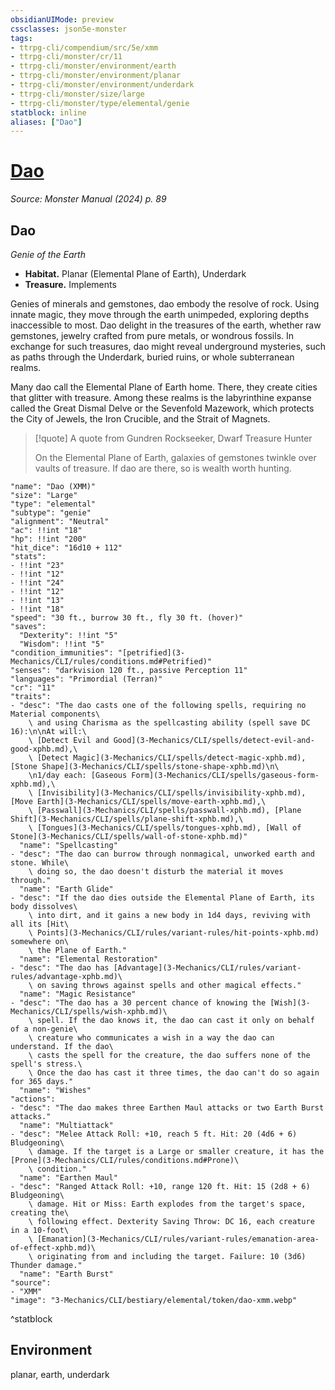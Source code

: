 ```yaml
---
obsidianUIMode: preview
cssclasses: json5e-monster
tags:
- ttrpg-cli/compendium/src/5e/xmm
- ttrpg-cli/monster/cr/11
- ttrpg-cli/monster/environment/earth
- ttrpg-cli/monster/environment/planar
- ttrpg-cli/monster/environment/underdark
- ttrpg-cli/monster/size/large
- ttrpg-cli/monster/type/elemental/genie
statblock: inline
aliases: ["Dao"]
---
```

# [Dao](3-Mechanics\CLI\bestiary\elemental/dao-xmm.md)
*Source: Monster Manual (2024) p. 89*  

## Dao

*Genie of the Earth*

- **Habitat.** Planar (Elemental Plane of Earth), Underdark  
- **Treasure.** Implements  

Genies of minerals and gemstones, dao embody the resolve of rock. Using innate magic, they move through the earth unimpeded, exploring depths inaccessible to most. Dao delight in the treasures of the earth, whether raw gemstones, jewelry crafted from pure metals, or wondrous fossils. In exchange for such treasures, dao might reveal underground mysteries, such as paths through the Underdark, buried ruins, or whole subterranean realms.

Many dao call the Elemental Plane of Earth home. There, they create cities that glitter with treasure. Among these realms is the labyrinthine expanse called the Great Dismal Delve or the Sevenfold Mazework, which protects the City of Jewels, the Iron Crucible, and the Strait of Magnets.

> [!quote] A quote from Gundren Rockseeker, Dwarf Treasure Hunter  
> 
> On the Elemental Plane of Earth, galaxies of gemstones twinkle over vaults of treasure. If dao are there, so is wealth worth hunting.


```statblock
"name": "Dao (XMM)"
"size": "Large"
"type": "elemental"
"subtype": "genie"
"alignment": "Neutral"
"ac": !!int "18"
"hp": !!int "200"
"hit_dice": "16d10 + 112"
"stats":
- !!int "23"
- !!int "12"
- !!int "24"
- !!int "12"
- !!int "13"
- !!int "18"
"speed": "30 ft., burrow 30 ft., fly 30 ft. (hover)"
"saves":
  "Dexterity": !!int "5"
  "Wisdom": !!int "5"
"condition_immunities": "[petrified](3-Mechanics/CLI/rules/conditions.md#Petrified)"
"senses": "darkvision 120 ft., passive Perception 11"
"languages": "Primordial (Terran)"
"cr": "11"
"traits":
- "desc": "The dao casts one of the following spells, requiring no Material components\
    \ and using Charisma as the spellcasting ability (spell save DC 16):\n\nAt will:\
    \ [Detect Evil and Good](3-Mechanics/CLI/spells/detect-evil-and-good-xphb.md),\
    \ [Detect Magic](3-Mechanics/CLI/spells/detect-magic-xphb.md), [Stone Shape](3-Mechanics/CLI/spells/stone-shape-xphb.md)\n\
    \n1/day each: [Gaseous Form](3-Mechanics/CLI/spells/gaseous-form-xphb.md),\
    \ [Invisibility](3-Mechanics/CLI/spells/invisibility-xphb.md), [Move Earth](3-Mechanics/CLI/spells/move-earth-xphb.md),\
    \ [Passwall](3-Mechanics/CLI/spells/passwall-xphb.md), [Plane Shift](3-Mechanics/CLI/spells/plane-shift-xphb.md),\
    \ [Tongues](3-Mechanics/CLI/spells/tongues-xphb.md), [Wall of Stone](3-Mechanics/CLI/spells/wall-of-stone-xphb.md)"
  "name": "Spellcasting"
- "desc": "The dao can burrow through nonmagical, unworked earth and stone. While\
    \ doing so, the dao doesn't disturb the material it moves through."
  "name": "Earth Glide"
- "desc": "If the dao dies outside the Elemental Plane of Earth, its body dissolves\
    \ into dirt, and it gains a new body in 1d4 days, reviving with all its [Hit\
    \ Points](3-Mechanics/CLI/rules/variant-rules/hit-points-xphb.md) somewhere on\
    \ the Plane of Earth."
  "name": "Elemental Restoration"
- "desc": "The dao has [Advantage](3-Mechanics/CLI/rules/variant-rules/advantage-xphb.md)\
    \ on saving throws against spells and other magical effects."
  "name": "Magic Resistance"
- "desc": "The dao has a 30 percent chance of knowing the [Wish](3-Mechanics/CLI/spells/wish-xphb.md)\
    \ spell. If the dao knows it, the dao can cast it only on behalf of a non-genie\
    \ creature who communicates a wish in a way the dao can understand. If the dao\
    \ casts the spell for the creature, the dao suffers none of the spell's stress.\
    \ Once the dao has cast it three times, the dao can't do so again for 365 days."
  "name": "Wishes"
"actions":
- "desc": "The dao makes three Earthen Maul attacks or two Earth Burst attacks."
  "name": "Multiattack"
- "desc": "Melee Attack Roll: +10, reach 5 ft. Hit: 20 (4d6 + 6) Bludgeoning\
    \ damage. If the target is a Large or smaller creature, it has the [Prone](3-Mechanics/CLI/rules/conditions.md#Prone)\
    \ condition."
  "name": "Earthen Maul"
- "desc": "Ranged Attack Roll: +10, range 120 ft. Hit: 15 (2d8 + 6) Bludgeoning\
    \ damage. Hit or Miss: Earth explodes from the target's space, creating the\
    \ following effect. Dexterity Saving Throw: DC 16, each creature in a 10-foot\
    \ [Emanation](3-Mechanics/CLI/rules/variant-rules/emanation-area-of-effect-xphb.md)\
    \ originating from and including the target. Failure: 10 (3d6) Thunder damage."
  "name": "Earth Burst"
"source":
- "XMM"
"image": "3-Mechanics/CLI/bestiary/elemental/token/dao-xmm.webp"
```
^statblock

## Environment

planar, earth, underdark